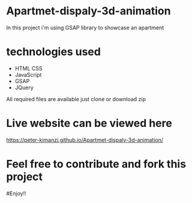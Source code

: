 # Apartmet-dispaly-3d-animation

In this project i'm using GSAP library to showcase an apartment

# technologies used
* HTML CSS
* JavaScript
* GSAP
* JQuery


All required files are available just clone or download zip

# Live website can be viewed here
https://peter-kimanzi.github.io/Apartmet-dispaly-3d-animation/


# Feel free to contribute and fork this project


#Enjoy!!
